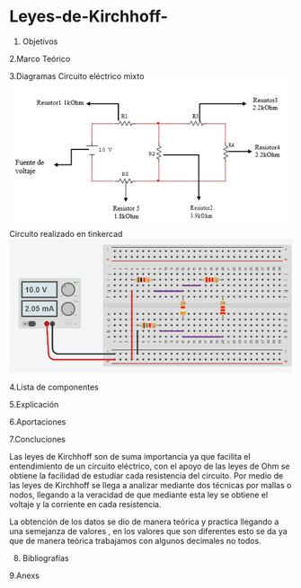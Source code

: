 # Leyes-de-Kirchhoff-
1. Objetivos


2.Marco Teórico 


3.Diagramas
Circuito eléctrico mixto
![circuito](https://github.com/Katherine01-Arevalo/Leyes-de-Kirchhoff-/blob/main/img/diagrama1.png)
Circuito realizado en tinkercad
![cirucuito](https://github.com/Katherine01-Arevalo/Leyes-de-Kirchhoff-/blob/main/img/circuito_tinkercad.png)

4.Lista de componentes 


5.Explicación


6.Aportaciones 





7.Concluciones

Las leyes de Kirchhoff  son de suma importancia  ya que facilita el entendimiento de un circuito eléctrico, con el apoyo de las leyes de Ohm se obtiene  la facilidad de estudiar cada resistencia del circuito. Por medio de  las leyes de Kirchhoff se llega a analizar   mediante dos técnicas por  mallas o nodos, llegando a la veracidad de que mediante esta ley  se obtiene el voltaje y la corriente en cada resistencia.

 La obtención de los datos se dio de manera teórica y practica llegando a una semejanza de valores , en los valores que son diferentes esto se da ya que de manera teórica trabajamos con algunos decimales no todos.


8. Bibliografías


9.Anexs


